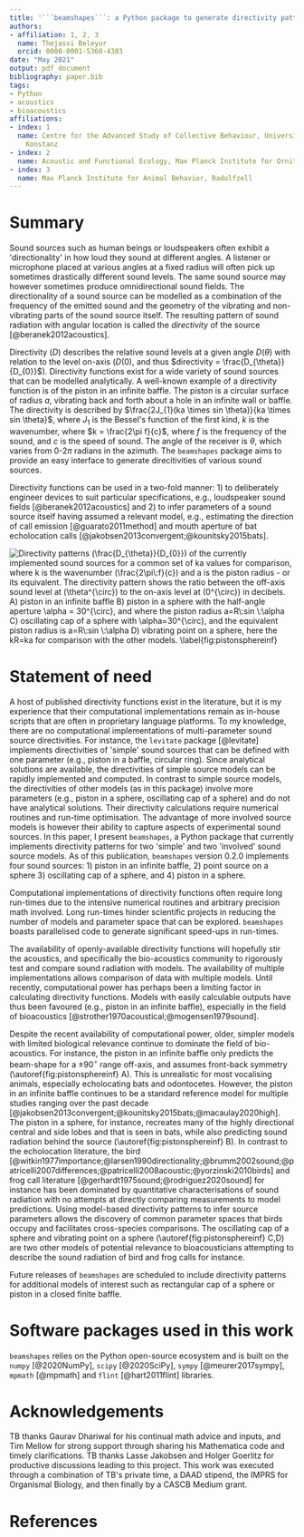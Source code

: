 ```yaml
---
title: '```beamshapes```: a Python package to generate directivity patterns for various sound source models'
authors:
- affiliation: 1, 2, 3
  name: Thejasvi Beleyur
  orcid: 0000-0001-5360-4383
date: "May 2021"
output: pdf_document
bibliography: paper.bib
tags:
- Python
- acoustics
- bioacoustics
affiliations:
- index: 1
  name: Centre for the Advanced Study of Collective Behaviour, University of Konstanz,
    Konstanz
- index: 2
  name: Acoustic and Functional Ecology, Max Planck Institute for Ornithology, Seewiesen
- index: 3
  name: Max Planck Institute for Animal Behavior, Radolfzell
---
```


# Summary

Sound sources such as human beings or loudspeakers often exhibit a 'directionality' in how loud they sound at different angles.
A listener or microphone placed at various angles at a fixed radius will often pick up sometimes drastically different sound levels. The same sound source may however sometimes produce omnidirectional sound fields. The directionality of a sound source can be modelled as a combination of the frequency of the emitted
sound and the geometry of the vibrating and non-vibrating parts of the sound source itself. The resulting pattern of sound radiation with angular location is called the *directivity* of the source [@beranek2012acoustics]. 

Directivity ($D$) describes the relative sound levels at a given angle $D(\theta)$
with relation to the level on-axis ($D(0)$, and thus $directivity = \frac{D_{\theta}}{D_{0}}$). Directivity
functions exist for a wide variety of sound sources that can be modelled analytically. A well-known example 
of a directivity function is of the piston in an infinite baffle. The piston is a circular surface of radius
$a$, vibrating back and forth about a hole in an infinite wall or baffle. The directivity is described by $\frac{2J_{1}(ka \times sin \theta)}{ka \times sin \theta}$, where $J_{1}$ is the Bessel's function of the first kind, $k$ is the wavenumber, where $k = \frac{2\pi f}{c}$, where $f$ is the frequency of the sound, and $c$ is the speed of sound. The angle of the receiver is $\theta$, which varies from 0-2$\pi$ radians in the azimuth. The ```beamshapes``` package aims to provide an easy interface to generate direcitivities of various sound sources.

Directivity functions can be used in a two-fold manner: 1) to deliberately engineer devices to suit particular specifications, e.g., loudspeaker sound fields [@beranek2012acoustics] and 2) to infer parameters of a sound source itself having assumed a relevant model, e.g., estimating the direction of call emission [@guarato2011method] and mouth aperture of bat echolocation calls [@jakobsen2013convergent;@kounitsky2015bats].


![Directivity patterns ($\frac{D_{\theta}}{D_{0}}$) of the currently implemented sound sources for a common set of $ka$ values for comparison, where $k$ is the wavenumber ($\frac{2\pi\:f}{c}$) and $a$ is the piston radius - or its equivalent. The directivity pattern shows the ratio between the off-axis sound level at ($\theta^{\circ}$) to the on-axis level at ($0^{\circ}$) in decibels. A) piston in an infinite baffle B) piston in a sphere with the half-angle aperture $\alpha = 30^{\circ}$, and where the piston radius $a=R\:sin \:\alpha$ C) oscillating cap of a sphere with  $\alpha=30^{\circ}$, and the equivalent piston radius is $a=R\:sin \:\alpha$ D) vibrating point on a sphere, here the $kR=ka$ for comparison with the other models. \label{fig:pistonsphereinf}](paper_related/piston_sphere_baffle.png)


# Statement of need

A host of published directivity functions exist in the literature, but it is my experience that their computational implementations remain as in-house scripts that are often in proprietary language platforms. To my knowledge, there are no computational implementations of multi-parameter sound source directivities. For instance, the ```levitate``` package [@levitate] implements directivities of 'simple' sound sources that can be defined with one parameter (e.g., piston in a baffle, circular ring). Since analytical solutions are available, the directivities of simple source models can be rapidly implemented and computed. In contrast to simple source models, the directivities of other models (as in this package) involve more parameters (e.g., piston in a sphere, oscillating cap of a sphere) and do not have analytical solutions. Their directivity calculations require numerical routines and run-time optimisation. The advantage of more involved source models is however their ability to capture aspects of experimental sound sources. In this paper, I present ```beamshapes```, a Python package that currently implements directivity patterns for two 'simple' and two 'involved' sound source models. As of this publication, ```beamshapes``` version 0.2.0 implements four sound sources: 1) piston in an infinite baffle, 2) point source on a sphere 3) oscillating cap of a sphere, and 4) piston in a sphere. 

Computational implementations of directivity functions often require long run-times due to the intensive numerical routines and arbitrary precision math involved. Long run-times hinder scientific projects in reducing the number of models and parameter space that can be explored. ```beamshapes``` boasts parallelised code to generate significant speed-ups in run-times. 

The availability of openly-available directivity functions will hopefully stir the acoustics, and specifically the bio-acoustics community to rigorously test and compare sound radiation with models. The availability of multiple implementations allows comparison of data with multiple models. Until recently, computational power has perhaps been a limiting factor in calculating directivity functions. Models with easily calculable outputs have thus been favoured (e.g., piston in an infinite baffle), especially in the field of bioacoustics [@strother1970acoustical;@mogensen1979sound]. 


Despite the recent availability of computational power, older, simpler models with limited biological relevance continue to dominate the field of bio-acoustics. For instance, the piston in an infinite baffle only predicts the beam-shape for a $\pm90^{\circ}$ range off-axis, and assumes front-back symmetry (\autoref{fig:pistonsphereinf} A). This is unrealistic for most vocalising animals, especially echolocating bats and odontocetes. However, the piston in an infinite baffle continues to be a standard reference model for multiple studies ranging over the past decade [@jakobsen2013convergent;@kounitsky2015bats;@macaulay2020high]. The piston in a sphere, for instance, recreates many of the highly directional central and side lobes and that is seen in bats, while also predicting sound radiation behind the source (\autoref{fig:pistonsphereinf} B). In contrast to the echolocation literature, the bird [@witkin1977importance;@larsen1990directionality;@brumm2002sound;@patricelli2007differences;@patricelli2008acoustic;@yorzinski2010birds]  and frog call literature [@gerhardt1975sound;@rodriguez2020sound] for instance has been dominated by quantitative characterisations of sound radiation with no attempts at directly comparing measurements to model predictions. Using model-based directivity patterns to infer source parameters allows the discovery of common parameter spaces that birds occupy and facilitates cross-species comparisons. The oscillating cap of a sphere and vibrating point on a sphere (\autoref{fig:pistonsphereinf} C,D) are two other models of potential relevance to bioacousticians attempting to describe the sound radiation of bird and frog calls for instance. 

Future releases of ```beamshapes``` are scheduled to include directivity patterns for additional models of interest such as rectangular cap of a sphere or piston in a closed finite baffle.


# Software packages used in this work
```beamshapes``` relies on the Python open-source ecosystem and is built on the ```numpy``` [@2020NumPy], ```scipy``` [@2020SciPy], ```sympy``` [@meurer2017sympy], ```mpmath``` [@mpmath] and ```flint``` [@hart2011flint] libraries. 

# Acknowledgements
TB thanks Gaurav Dhariwal for his continual math advice and inputs, and Tim Mellow for 
strong support through sharing his Mathematica code and timely clarifications. TB thanks Lasse Jakobsen and Holger Goerlitz for productive discussions leading to this project. This work was executed through a combination of TB's private time, a DAAD stipend, the IMPRS for Organismal Biology,  and then finally by a CASCB Medium grant.

# References
